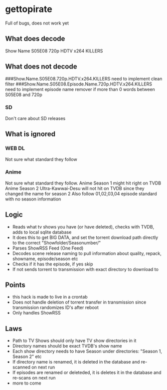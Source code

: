 # gettopirate
Full of bugs, does not work yet

## What does decode
Show Name S05E08 720p HDTV x264 KILLERS

## What does not decode
###Show.Name.S05E08.720p.HDTV.x264.KILLERS
need to implement clean filter
###Show.Name.S05E08.Episode.Name.720p.HDTV.x264.KILLERS
need to implement episode name remover if more than 0 words between S05E08 and 720p
### SD
Don't care about SD releases

## What is ignored
### WEB DL
Not sure what standard they follow
### Anime
Not sure what standard they follow.
Anime Season 1 might hit right on TVDB
Anime Season 2 Ultra-Kawwai-Desu will not hit on TVDB since they changed the name for season 2
Also follow 01,02,03,04 episode standard with no season information

## Logic
- Reads what tv shows you have (or have deleted), checks with TVDB, adds to local sqlite database
- It does this to get BIG DATA, and set the torrent download path directly to the correct "Showfolder/Seasonumber/"
- Parses ShowRSS Feed (One Feed)
- Decodes scene release naming to pull information about quality, repack, showname, episode/season etc
- Checks if it has the episode, if yes skip
- If not sends torrent to transmission with exact directory to download to

## Points

- this hack is made to live in a crontab
- Does not handle deletion of torrent transfer in transmission since transmission randomizes ID's after reboot
- Only handles ShowRSS

## Laws 
- Path to TV Shows should only have TV show directories in it
- Directory names should be exact TVDB's show name
- Each show directory needs to have Season under directories: "Season 1, Season 2" etc
- If directory name is renamed, it is deleted in the database and re-scanned on next run
- If episodes are renamed or deleteded, it is deletes it in the database and re-scans on next run
- more to come
